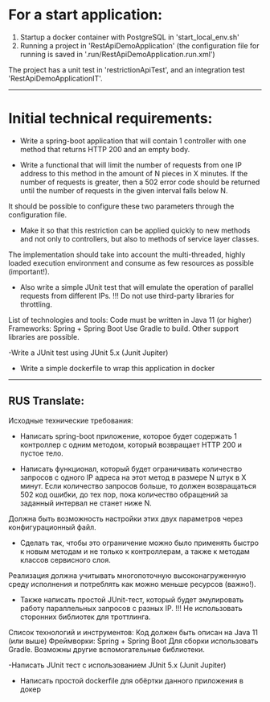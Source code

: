 # 
# For a start application:
1. Startup a docker container with PostgreSQL in 'start_local_env.sh'
2. Running a project in 'RestApiDemoApplication'
   (the configuration file for running is saved in '.run/RestApiDemoApplication.run.xml')

The project has a unit test in 'restrictionApiTest', and an integration test 'RestApiDemoApplicationIT'.

---------------------------------------------------------------------------------------------------
# Initial technical requirements:
- Write a spring-boot application that will contain 1 controller with one method that returns HTTP 200 and an empty body.

- Write a functional that will limit the number of requests from one IP address to this method in the amount of N pieces in X minutes. If the number of requests is greater, then a 502 error code should be returned until the number of requests in the given interval falls below N.

It should be possible to configure these two parameters through the configuration file.
- Make it so that this restriction can be applied quickly to new methods and not only to controllers, but also to methods of service layer classes.

The implementation should take into account the multi-threaded, highly loaded execution environment and consume as few resources as possible (important!).

- Also write a simple JUnit test that will emulate the operation of parallel requests from different IPs.
  !!! Do not use third-party libraries for throttling.

List of technologies and tools:
Code must be written in Java 11 (or higher)
Frameworks: Spring + Spring Boot
Use Gradle to build. Other support libraries are possible.

-Write a JUnit test using JUnit 5.x (Junit Jupiter)
- Write a simple dockerfile to wrap this application in docker

---------------------------------------------------------------------------------------------------
## RUS Translate:

Исходные технические требования:
- Написать spring-boot приложение, которое будет содержать 1 контроллер с одним методом, который возвращает HTTP 200 и пустое тело.

- Написать функционал, который будет ограничивать количество запросов с одного IP адреса на этот метод в размере N штук в X минут. Если количество запросов больше, то должен возвращаться 502 код ошибки, до тех пор, пока количество обращений за заданный интервал не станет ниже N.

Должна быть возможность настройки этих двух параметров через конфигурационный файл.
- Сделать так, чтобы это ограничение можно было применять быстро к новым методам и не только к контроллерам, а также к методам классов сервисного слоя.

Реализация должна учитывать многопоточную высоконагруженную среду исполнения и потреблять как можно меньше ресурсов (важно!).

- Также написать простой JUnit-тест, который будет эмулировать работу параллельных запросов с разных IP.
  !!! Не использовать сторонних библиотек для троттлинга.

Список технологий и инструментов:
Код должен быть описан на Java 11 (или выше)
Фреймворки: Spring + Spring Boot
Для сборки использовать Gradle. Возможны другие вспомогательные библиотеки.

-Написать JUnit тест с использованием JUnit 5.x (Junit Jupiter)
- Написать простой dockerfile для обёртки данного приложения в докер